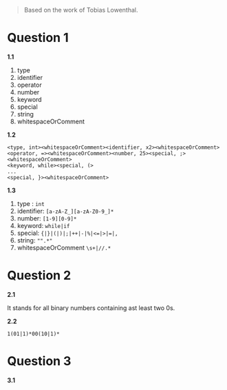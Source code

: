 > Based on the work of Tobias Lowenthal.

# Question 1

**1.1**

1. type
2. identifier
3. operator
4. number
5. keyword
6. special
7. string
8. whitespaceOrComment

**1.2**

```
<type, int><whitespaceOrComment><identifier, x2><whitespaceOrComment>
<operator, =><whitespaceOrComment><number, 25><special, ;><whitespaceOrComment>
<keyword, while><special, (> 
...
<special, }><whitespaceOrComment>
```

**1.3**

1. type : `int`
2. identifier: `[a-zA-Z_][a-zA-Z0-9_]*`
3. number: `[1-9][0-9]*`
4. keyword: `while|if`
5. special: `{|}|(|)|;|++|-|%|<=|>|=|,`
6. string: `"".*"`
7. whitespaceOrComment `\s+|//.*`

# Question 2

**2.1**

It stands for all binary numbers containing ast least two 0s.

**2.2**

`1(01|1)*00(10|1)*`

# Question 3

**3.1**

```